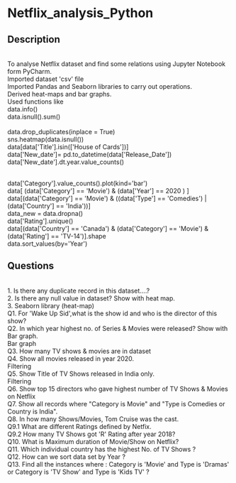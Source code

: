 # Netflix_analysis_Python
## Description
<br /> To analyse Netflix dataset and find some relations using Jupyter Notebook form PyCharm.
<br /> Imported dataset 'csv' file
<br />Imported Pandas and Seaborn libraries to carry out operations.
<br />Derived heat-maps and bar graphs.
<br />Used functions like 
<br />data.info()
<br />data.isnull().sum()  
<br />data.drop_duplicates(inplace = True)
<br />sns.heatmap(data.isnull())
<br />data[data['Title'].isin(['House of Cards'])]
<br />data['New_date']= pd.to_datetime(data['Release_Date'])
<br />data['New_date'].dt.year.value_counts()

<br />data['Category'].value_counts().plot(kind='bar')
<br />data[  (data['Category'] == 'Movie') & (data['Year'] == 2020 ) ]
<br />data[(data['Category'] == 'Movie') & ((data['Type'] == 'Comedies') | (data['Country'] == 'India'))]
<br />data_new = data.dropna() 
<br />data['Rating'].unique() 
<br />data[(data['Country'] == 'Canada') & (data['Category'] == 'Movie') & (data['Rating'] == 'TV-14')].shape
<br />data.sort_values(by='Year')



## Questions
<br />1. Is there any duplicate record in this dataset....?
<br />2. Is there any null value in dataset? Show with heat map.
<br />3. Seaborn library (heat-map)
<br />Q1. For 'Wake Up Sid',what is the show id and who is the director of this show?
<br />Q2. In which year highest no. of Series & Movies were released? Show with Bar graph.
<br />Bar graph
<br />Q3. How many TV shows & movies are in dataset
<br />Q4. Show all movies released in year 2020.
<br />Filtering
<br />Q5. Show Title of TV Shows released in India only.
<br />Filtering
<br />Q6. Show top 15 directors who gave highest number of TV Shows & Movies on Netflix
<br />Q7. Show all records where "Category is Movie" and "Type is Comedies or Country is India".
<br />Q8. In how many Shows/Movies, Tom Cruise was the cast.
<br />Q9.1 What are different Ratings defined by Netfix.
<br />Q9.2 How many TV Shows got 'R' Rating after year 2018?
<br />Q10. What is Maximum duration of Movie/Show on Netflix?
<br />Q11. Which individual country has the highest No. of TV Shows ?
<br />Q12. How can we sort data set by Year ?
<br />Q13. Find all the instances where :
Category is 'Movie' and Type is 'Dramas'
or
Category is 'TV Show' and Type is 'Kids TV' ?
